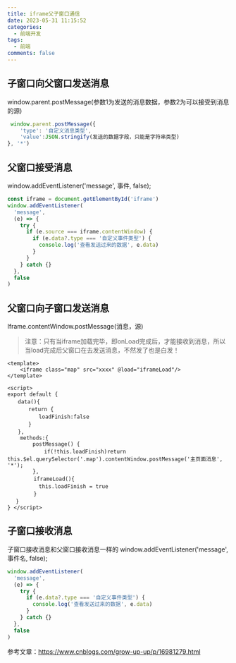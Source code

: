 ```yaml
---
title: iframe父子窗口通信
date: 2023-05-31 11:15:52
categories:
  - 前端开发
tags:
  - 前端
comments: false
---
```

## 子窗口向父窗口发送消息
window.parent.postMessage(参数1为发送的消息数据，参数2为可以接受到消息的源)
```js
 window.parent.postMessage({
	'type': '自定义消息类型',
	'value':JSON.stringify(发送的数据字段，只能是字符串类型)
}, '*')
```
## 父窗口接受消息
window.addEventListener('message', 事件, false);

```js
const iframe = document.getElementById('iframe')
window.addEventListener(
  'message',
  (e) => {
    try {
      if (e.source === iframe.contentWindow) {
        if (e.data?.type === '自定义事件类型') {
          console.log('查看发送过来的数据', e.data)
        }
      }
    } catch {}
  },
  false
)
```

## 父窗口向子窗口发送消息

Iframe.contentWindow.postMessage(消息，源)

> 注意：只有当iframe加载完毕，即onLoad完成后，才能接收到消息，所以当load完成后父窗口在去发送消息，不然发了也是白发！

```vue
<template>
	<iframe class="map" src="xxxx" @load="iframeLoad"/>
</template>

<script>
export default {
　　data(){
　　　　return {
　　　　　　loadFinish:false
　　　　}
　　},
    methods:{
        postMessage() {
　　　　　　　if(!this.loadFinish)return                                                 				this.$el.querySelector('.map').contentWindow.postMessage('主页面消息', '*');
        },
　　　　　iframeLoad(){
　　　　　　this.loadFinish = true
　　　　　}
　 } 
} </script>
```

## 子窗口接收消息

子窗口接收消息和父窗口接收消息一样的    window.addEventListener('message', 事件名, false);

```js
window.addEventListener(
  'message',
  (e) => {
    try {
      if (e.data?.type === '自定义事件类型') {
      	console.log('查看发送过来的数据', e.data)
      }
    } catch {}
  },
  false
)
```



参考文章：https://www.cnblogs.com/grow-up-up/p/16981279.html